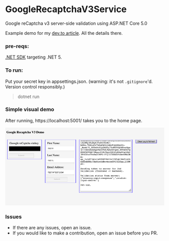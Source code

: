 # GoogleRecaptchaV3Service
Google reCaptcha v3 server-side validation using ASP.NET Core 5.0

Example demo for my [dev.to article](https://dev.to/spencer741/google-recaptcha-v3-server-side-validation-using-asp-net-core-5-0-3hfb). All the details there.

### pre-reqs:
[.NET SDK](https://docs.microsoft.com/en-us/dotnet/core/sdk) targeting .NET 5.

### To run:
Put your secret key in appsettings.json. (warning: it's not `.gitignore`'d. Version control responsibly.) 
> dotnet run

### Simple visual demo
After running, https://localhost:5001/ takes you to the home page.

![](https://github.com/spencer741/GoogleRecaptchaV3Service/blob/main/Screen%20Shot%202021-02-23%20at%208.17.24%20AM.png)

### Issues
* If there are any issues, open an issue.
* If you would like to make a contribution, open an issue before you PR.


